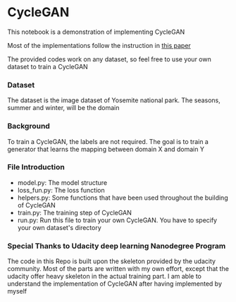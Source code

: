# CycleGAN
 
This notebook is a demonstration of implementing CycleGAN

Most of the implementations follow the instruction in [this paper](https://arxiv.org/abs/1703.10593)

The provided codes work on any dataset, so feel free to use your own dataset to train a CycleGAN

### Dataset
The dataset is the image dataset of Yosemite national park. The seasons, summer and winter, will be the domain

### Background 
To train a CycleGAN, the labels are not required. The goal is to train a generator that learns the mapping between domain X and domain Y

### File Introduction
* model.py: The model structure
* loss_fun.py: The loss function
* helpers.py: Some functions that have been used throughout the building of CycleGAN
* train.py: The training step of CycleGAN
* run.py: Run this file to train your own CycleGAN. You have to specify your own dataset's directory

### Special Thanks to Udacity deep learning Nanodegree Program
The code in this Repo is built upon the skeleton provided by the udacity community. Most of the parts are written with my own effort, except that the udacity offer heavy skeleton in the actual training part. I am able to understand the implementation of CycleGAN after having implemented by myself

